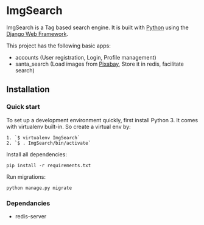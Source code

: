 
# ImgSearch

ImgSearch is a Tag based search engine. It is built with [Python][0] using the [Django Web Framework][1].

This project has the following basic apps:

* accounts (User registration, Login, Profile management)
* santa_search (Load images from [Pixabay][2], Store it in redis, facilitate search)

## Installation

### Quick start

To set up a development environment quickly, first install Python 3. It
comes with virtualenv built-in. So create a virtual env by:

    1. `$ virtualenv ImgSearch`
    2. `$ . ImgSearch/bin/activate`

Install all dependencies:

    pip install -r requirements.txt

Run migrations:

    python manage.py migrate

### Dependancies 
* redis-server

[0]: https://www.python.org/
[1]: https://www.djangoproject.com/
[2]: https://pixabay.com
